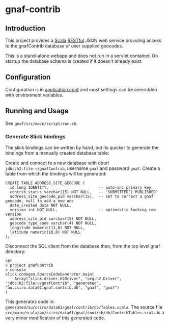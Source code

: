 # gnaf-contrib

## Introduction
This project provides a [Scala](http://scala-lang.org/) [RESTful](https://en.wikipedia.org/wiki/Representational_state_transfer) JSON
web service providing access to the
gnafContrib database of user supplied geocodes.

This is a stand-alone webapp and does not run in a servlet container.
On startup the database schema is created if it doesn't already exist.

## Configuration

Configuration is in [application.conf](src/main/resources/application.conf) and most settings can be overridden with environment variables.

## Running and Usage

See `gnaf/src/main/script/run.sh`.


### Generate Slick bindings

The slick bindings can be written by hand, but its quicker to generate the bindings from a manually created database table: 

Create and connect to a new database with dburl `jdbc:h2:file:~/gnafContrib`, username `gnaf` and password `gnaf`.
Create a table from which the bindings will be generated:

	CREATE TABLE ADDRESS_SITE_GEOCODE (
	  id long IDENTITY,                      -- auto-inc primary key
	  contrib_status varchar(15) NOT NULL,   -- ‘SUBMITTED’|‘PUBLISHED’
	  address_site_geocode_pid varchar(15),  -- set to correct a gnaf geocode, null to add a new one
	  date_created date NOT NULL,
	  version int NOT NULL,                  -- optimistic locking row version
	  address_site_pid varchar(15) NOT NULL,
	  geocode_type_code varchar(4) NOT NULL,
	  longitude numeric(11,8) NOT NULL,
	  latitude numeric(10,8) NOT NULL
	);

Disconnect the SQL client from the database then, from the top level gnaf directory:

    sbt
    > project gnafContrib
    > console
    slick.codegen.SourceCodeGenerator.main(
        Array("slick.driver.H2Driver", "org.h2.Driver", "jdbc:h2:file:~/gnafContrib", "generated", "au.csiro.data61.gnaf.contrib.db", "gnaf", "gnaf")
    )

This generates code in: `generated/au/csiro/data61/gnaf/contrib/db/Tables.scala`.
The source file `src/main/scala/au/csiro/data61/gnaf/contrib/db/ContribTables.scala` is a very minor modification of this generated code.

